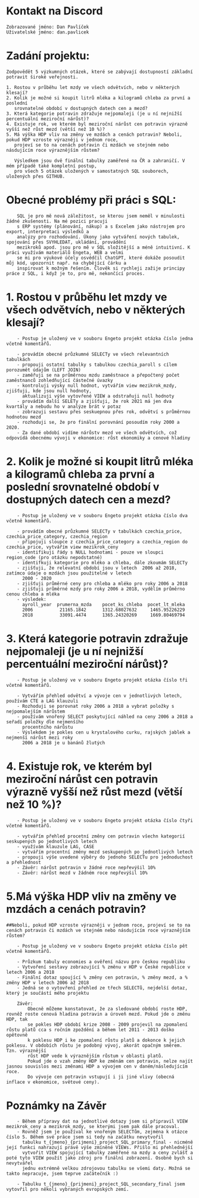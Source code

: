 # Kontakt na Discord
	Zobrazované jméno: Dan Pavlíček
	Uživatelské jméno: dan.pavlicek


# Zadání projektu: 
	Zodpovědět 5 výzkumných otázek, které se zabývají dostupností základní potravit široké veřejnosti.
	
	1. Rostou v průběhu let mzdy ve všech odvětvích, nebo v některých klesají?
	2. Kolik je možné si koupit litrů mléka a kilogramů chleba za první a poslední 
	   srovnatelné období v dostupných datech cen a mezd?
	3. Která kategorie potravin zdražuje nejpomaleji (je u ní nejnižší percentuální meziroční nárůst)?
	4. Existuje rok, ve kterém byl meziroční nárůst cen potravin výrazně vyšší než růst mezd (větší než 10 %)?
	5. Má výška HDP vliv na změny ve mzdách a cenách potravin? Neboli, pokud HDP vzroste výrazněji v jednom roce, 
	   projeví se to na cenách potravin či mzdách ve stejném nebo násdujícím roce výraznějším růstem?
	
	   Výsledkem jsou dvě finální tabulky zaměřené na ČR a zahraničí. V mém případě také kompletní postup, 
	   pro všech 5 otázek uložených v samostatných SQL souborech, uložených přes GITHUB.
	   
# Obecné problémy při práci s SQL:
		SQL je pro mě nová záležitost, se kterou jsem neměl v minulosti žádné zkušenosti. Na mé pozici pracuji
		s ERP systémy (plánování, nákup) a s Excelem jako nástrojem pro export, interpretaci výsledků a
		analýzy pro rozhodování. Úkony jako vytváření nových tabulek, spojování přes SVYHLEDAT, ukládání, provádění 
		mezikroků apod. jsou pro mě v SQL složitější a méně intuitivní. K práci využívám materiálů Engeta, WEB a velmi 
		se mi pro výukové účely osvědčil ChatGPT, které dokáže posoudit můj kód, upozornit např. na chybějící čárku a
		inspirovat k možným řešením. Člověk si rychleji zažije principy práce z SQL, i když je to, pro mě, nekončící proces.
	   
# 1. Rostou v průběhu let mzdy ve všech odvětvích, nebo v některých klesají?
		- Postup je uložený ve v souboru Engeto projekt otázka číslo jedna včetně komentářů.
		
		- provádím obecné průzkumné SELECTy ve všech relevantních tabulkách
		- propouji ostatní tabulky s tabulkou czechia_paroll s cílem porozumět údajům (LEFT JOIN)
		- zaměřuji se na průměrnou mzdu zaměstnace a přepočtený počet zaměstnanců zohledňující částečné úvazky
		- kontroluji výsky null hodnot, vytvářím view mezikrok_mzdy, zjišťuji, kde jsou null hodnoty,
		  aktualizuji výše vytovřené VIEW a odstraňuji null hodnoty	
		- provádím další SELETy a zjišťuji, že rok 2021 má jen dva kvartály a nebudu ho v analýze brát v potaz
		- zobrazuji sestavu přes seskuepnou přes rok, odvětví s průměrnou hodnotou mezd
		- rozhoduji se, že pro finální porovnání posoudím roky 2000 a 2020. 
		- Za dané období vidíme nárůstv mezd ve všech odvětvích, což odpovídá obecnému vývoji v ekonomice: růst ekonomiky a cenové hladiny
		  

# 2. Kolik je možné si koupit litrů mléka a kilogramů chleba za první a poslední srovnatelné období v dostupných datech cen a mezd?
		- Postup je uložený ve v souboru Engeto projekt otázka číslo dva včetně komentářů.
		
		- provádím obecné průzkumné SELECTy v tabulkách czechia_price, czechia_price_category, czechia_region
		- připojuji sloupce z czechia_price_category a czechia_region do czechia_price, vytvářím view mezikrok_ceny
		- identifikuji řády s NULL hodnotami - pouze ve sloupci region_code (pro otázku nepodstatné)
		- identifkuji kategorie pro mléko a chleba, dále zkoumám SELECTy
		- zjišťuji, že relevatní období jsou v letech  2006 až 2018, zatímco údaje o mzdách jsou použitelné v letech 
		  2000 - 2020
		- zjišťuji průměrné ceny pro chleba a mléko pro roky 2006 a 2018
		- zjišťuji průměrné mzdy pro roky 2006 a 2018, vydělím průměrno cenou chleba a mléka
		- výsledek:
		  ayroll_year  prumerna_mzda    pocet_ks_chleba  pocet_lt_mleka
		  2006	        21165.1842  	1312.68027632	  1465.95226229
		  2018	        33091.4474	    1365.24320269	  1669.80469794


# 3. Která kategorie potravin zdražuje nejpomaleji (je u ní nejnižší percentuální meziroční nárůst)?
		- Postup je uložený ve v souboru Engeto projekt otázka číslo tři včetně komentářů.
		
		- Vytvářím přehled odvětví a vývoje cen v jednotlivých letech, používám CTE a LAG klauzuli
		- Rozhoduji se porovnat roky 2006 a 2018 a vybrat položky s nejpomalejším nárůstem
		- používám vnořený SELECT poskytující náhled na ceny 2006 a 2018 a seřadí položky dle nejmenšího
		  procentního nárůstu
		- Výslekdem je pokles cen u krystalového curku, rajských jablek a nejmenší nárůst mezi roky 
		  2006 a 2018 je u banánů žlutých
		  
# 4. Existuje rok, ve kterém byl meziroční nárůst cen potravin výrazně vyšší než růst mezd (větší než 10 %)?	 
		- Postup je uložený ve v souboru Engeto projekt otázka číslo čtyři včetně komentářů.
		
		- vytvářím přehled procetní změny cen potravin všechn kategorií seskupených po jednotlivých letech
		- využívám klauzule LAG, CASE
		- vytvářím procentní změny mezd seskupených po jednotlivých letech
		- propouji výše uvedené výběry do jednoho SELECTu pro jednoduchost a přehlednost
		- Závěr: nárůst potravin v žádné roce nepřevýšil 10%
		- Závěr: nárůst mezd v žádném roce nepřevýšil 10%
		
# 5.Má výška HDP vliv na změny ve mzdách a cenách potravin?

	##Neboli, pokud HDP vzroste výrazněji v jednom roce, projeví se to na cenách potravin či mzdách ve stejném nebo násdujícím roce výraznějším růstem?
		
		- Postup je uložený ve v souboru Engeto projekt otázka číslo pět včetně komentářů.
		
		- Průzkum tabuly economies a ověření názvu pro českou republiku
		- Vytvoření sestavy zobrazující % změnu v HDP v České republice v letech 2006 a 2018
		- Finální dotaz spoující % změny cen potravin, % změny mezd, a % změny HDP v letech 2006 až 2018
		- Jedná se o vytovření přehled ze třech SELECTů, nejdelší dotaz, který je součástí mého projektu
		
		Závěr:
			Obecně můžeme konstatovat, že za sledované období roste HDP, rovněž roste cenová hladina potravin a úroveň mezd. Pokud jde o změnu HDP, tak 
			se pokles HDP období krize 2008 - 2009 projevil na zpomalení růstu platů cca s ročním zpoždění a během let 2011 - 2013 doško opětovně
			k poklesu HDP i ke zpomalení růstu platů a dokonce k jejich poklesu. V obdobích růstu je podobný vývoj, akorát opačným směrem. Tzn. výraznější
			růst HDP vede k výraznějším růstum v oblasti platů.
			Pokud jde o vzah změny HDP ke změnám cen potravin, nelze najít jasnou souvislos mezi změnami HDP a vývojem cen v daném/následujícím roce.
			Do vývoje cen potravin vstupují i ji jiné vlivy (obecná inflace v ekonomice, světové ceny).
			
	
# Poznámky na Závěr
		- Během přípravy dat na jednotlivé dotazy jsem si připravil VIEW mezikrok_ceny a mezikrok_mzdy, se kterými jsem pak dále pracoval.
		- Rovněž jsem je používal ke vnořeným SELECTům, zejména k otázce číslo 5. Během své práce jsem si tedy na začátku nevytvořil
		  tabulku t_{jmeno}_{prijmeni}_project_SQL_primary_final - nicméně její funkci nahrazují právě výše zmíněné VIEWs. Přišlo mi přehlednější
		  vytvořit VIEW spojující tabulky zaměřené na mzdy a ceny zvlášť a poté tyto VIEW použít jako zdroj pro finální zobrazení. Osobně bych si nevytvářel
		  jednu extrémně velkou zdrojovou tabulku se všemi daty. Možná se takto nepracuje, jsem teprve začátečník :)
		  
		- Tabulku t_{jmeno}_{prijmeni}_project_SQL_secondary_final jsem vytovřil pro několi vybraných evropských zemí.
		  
		

		  
		

